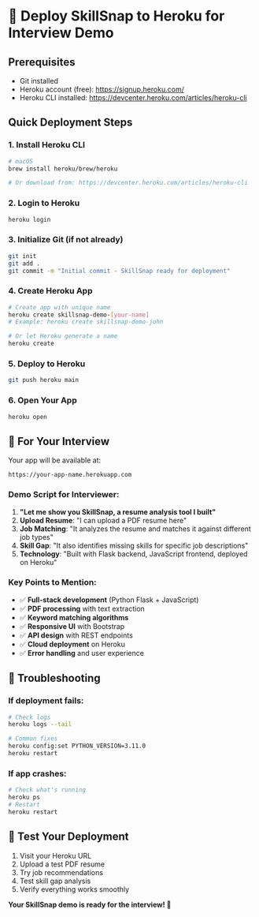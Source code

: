 # 🚀 Deploy SkillSnap to Heroku for Interview Demo

## Prerequisites
- Git installed
- Heroku account (free): https://signup.heroku.com/
- Heroku CLI installed: https://devcenter.heroku.com/articles/heroku-cli

## Quick Deployment Steps

### 1. **Install Heroku CLI**
```bash
# macOS
brew install heroku/brew/heroku

# Or download from: https://devcenter.heroku.com/articles/heroku-cli
```

### 2. **Login to Heroku**
```bash
heroku login
```

### 3. **Initialize Git (if not already)**
```bash
git init
git add .
git commit -m "Initial commit - SkillSnap ready for deployment"
```

### 4. **Create Heroku App**
```bash
# Create app with unique name
heroku create skillsnap-demo-[your-name]
# Example: heroku create skillsnap-demo-john

# Or let Heroku generate a name
heroku create
```

### 5. **Deploy to Heroku**
```bash
git push heroku main
```

### 6. **Open Your App**
```bash
heroku open
```

## 🎯 **For Your Interview**

Your app will be available at:
```
https://your-app-name.herokuapp.com
```

### **Demo Script for Interviewer:**
1. **"Let me show you SkillSnap, a resume analysis tool I built"**
2. **Upload Resume**: "I can upload a PDF resume here"
3. **Job Matching**: "It analyzes the resume and matches it against different job types"
4. **Skill Gap**: "It also identifies missing skills for specific job descriptions"
5. **Technology**: "Built with Flask backend, JavaScript frontend, deployed on Heroku"

### **Key Points to Mention:**
- ✅ **Full-stack development** (Python Flask + JavaScript)
- ✅ **PDF processing** with text extraction
- ✅ **Keyword matching algorithms**
- ✅ **Responsive UI** with Bootstrap
- ✅ **API design** with REST endpoints
- ✅ **Cloud deployment** on Heroku
- ✅ **Error handling** and user experience

## 🔧 **Troubleshooting**

### If deployment fails:
```bash
# Check logs
heroku logs --tail

# Common fixes
heroku config:set PYTHON_VERSION=3.11.0
heroku restart
```

### If app crashes:
```bash
# Check what's running
heroku ps
# Restart
heroku restart
```

## 📱 **Test Your Deployment**
1. Visit your Heroku URL
2. Upload a test PDF resume
3. Try job recommendations
4. Test skill gap analysis
5. Verify everything works smoothly

**Your SkillSnap demo is ready for the interview! 🎉** 